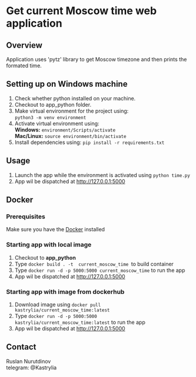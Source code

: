 # Get current Moscow time web application

## Overview

Application uses 'pytz' library to get Moscow timezone and then prints the formated time.

## Setting up on Windows machine

1. Check whether python installed on your machine.
2. Checkout to app_python folder.
3. Make virtual environment for the project using: \
`python3 -m venv environment`
4. Activate virtual environment using: \
**Windows:**  `environment/Scripts/activate` \
**Mac/Linux:**  `source environment/bin/activate`
5. Install dependencies using:
   `pip install -r requirements.txt`

## Usage

1. Launch the app while the environment is activated using
   `python time.py`
2. App wil be dispatched at http://127.0.0.1:5000

## Docker
### Prerequisites
 Make sure you have the  [Docker](https://www.docker.com/products/docker-desktop/) installed
### Starting app with local image
1. Checkout to **app_python**
2. Type `docker build . -t  current_moscow_time `to build container
3. Type `docker run -d -p 5000:5000 current_moscow_time` to run the app
4. App wil be dispatched at http://127.0.0.1:5000
### Starting app with image from dockerhub
1. Download image using `docker pull kastrylia/current_moscow_time:latest`
2. Type `docker run -d -p 5000:5000 kastrylia/current_moscow_time:latest` to run the app
3. App wil be dispatched at http://127.0.0.1:5000

## Contact

Ruslan Nurutdinov \
telegram: @Kastrylia
